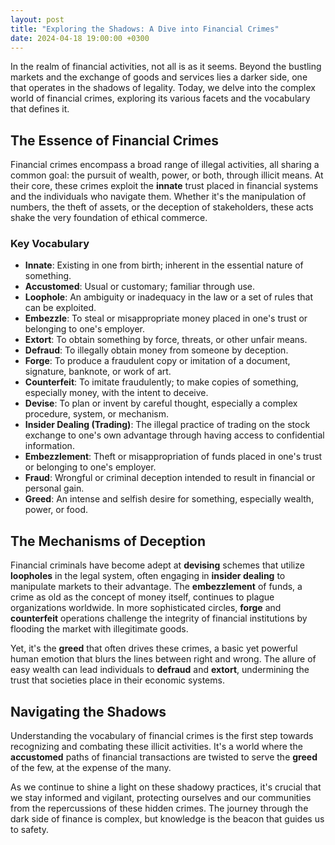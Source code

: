 ```yaml
---
layout: post
title: "Exploring the Shadows: A Dive into Financial Crimes"
date: 2024-04-18 19:00:00 +0300
---
```


In the realm of financial activities, not all is as it seems. Beyond the bustling markets and the exchange of goods and services lies a darker side, one that operates in the shadows of legality. Today, we delve into the complex world of financial crimes, exploring its various facets and the vocabulary that defines it.

## The Essence of Financial Crimes

Financial crimes encompass a broad range of illegal activities, all sharing a common goal: the pursuit of wealth, power, or both, through illicit means. At their core, these crimes exploit the **innate** trust placed in financial systems and the individuals who navigate them. Whether it's the manipulation of numbers, the theft of assets, or the deception of stakeholders, these acts shake the very foundation of ethical commerce.

### Key Vocabulary

- **Innate**: Existing in one from birth; inherent in the essential nature of something.
- **Accustomed**: Usual or customary; familiar through use.
- **Loophole**: An ambiguity or inadequacy in the law or a set of rules that can be exploited.
- **Embezzle**: To steal or misappropriate money placed in one's trust or belonging to one's employer.
- **Extort**: To obtain something by force, threats, or other unfair means.
- **Defraud**: To illegally obtain money from someone by deception.
- **Forge**: To produce a fraudulent copy or imitation of a document, signature, banknote, or work of art.
- **Counterfeit**: To imitate fraudulently; to make copies of something, especially money, with the intent to deceive.
- **Devise**: To plan or invent by careful thought, especially a complex procedure, system, or mechanism.
- **Insider Dealing (Trading)**: The illegal practice of trading on the stock exchange to one's own advantage through having access to confidential information.
- **Embezzlement**: Theft or misappropriation of funds placed in one's trust or belonging to one's employer.
- **Fraud**: Wrongful or criminal deception intended to result in financial or personal gain.
- **Greed**: An intense and selfish desire for something, especially wealth, power, or food.

## The Mechanisms of Deception

Financial criminals have become adept at **devising** schemes that utilize **loopholes** in the legal system, often engaging in **insider dealing** to manipulate markets to their advantage. The **embezzlement** of funds, a crime as old as the concept of money itself, continues to plague organizations worldwide. In more sophisticated circles, **forge** and **counterfeit** operations challenge the integrity of financial institutions by flooding the market with illegitimate goods.

Yet, it's the **greed** that often drives these crimes, a basic yet powerful human emotion that blurs the lines between right and wrong. The allure of easy wealth can lead individuals to **defraud** and **extort**, undermining the trust that societies place in their economic systems.

## Navigating the Shadows

Understanding the vocabulary of financial crimes is the first step towards recognizing and combating these illicit activities. It's a world where the **accustomed** paths of financial transactions are twisted to serve the **greed** of the few, at the expense of the many.

As we continue to shine a light on these shadowy practices, it's crucial that we stay informed and vigilant, protecting ourselves and our communities from the repercussions of these hidden crimes. The journey through the dark side of finance is complex, but knowledge is the beacon that guides us to safety.